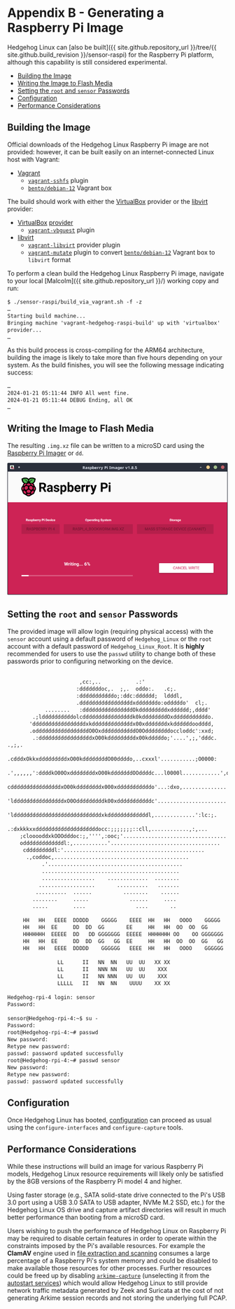 # <a name="HedgehogRaspiBuild"></a>Appendix B - Generating a Raspberry Pi Image

Hedgehog Linux can [also be built]({{ site.github.repository_url }}/tree/{{ site.github.build_revision }}/sensor-raspi) for the Raspberry Pi platform, although this capability is still considered experimental.

* [Building the Image](#HedgehogRaspiBuild)
* [Writing the Image to Flash Media](#HedgehogRaspiBurn)
* [Setting the `root` and `sensor` Passwords](#HedgehogRaspiPassword)
* [Configuration](#HedgehogRaspiConfig)
* [Performance Considerations](#HedgehogRaspiPerformance)

## Building the Image

Official downloads of the Hedgehog Linux Raspberry Pi image are not provided: however, it can be built easily on an internet-connected Linux host with Vagrant:

* [Vagrant](https://www.vagrantup.com/)
    - [`vagrant-sshfs`](https://github.com/dustymabe/vagrant-sshfs) plugin
    - [`bento/debian-12`](https://app.vagrantup.com/bento/boxes/debian-12) Vagrant box

The build should work with either the [VirtualBox](https://www.virtualbox.org/) provider or the [libvirt](https://libvirt.org/) provider:

* [VirtualBox](https://www.virtualbox.org/) [provider](https://www.vagrantup.com/docs/providers/virtualbox)
    - [`vagrant-vbguest`](https://github.com/dotless-de/vagrant-vbguest) plugin
* [libvirt](https://libvirt.org/) 
    - [`vagrant-libvirt`](https://github.com/vagrant-libvirt/vagrant-libvirt) provider plugin
    - [`vagrant-mutate`](https://github.com/sciurus/vagrant-mutate) plugin to convert [`bento/debian-12`](https://app.vagrantup.com/bento/boxes/debian-12) Vagrant box to `libvirt` format

To perform a clean build the Hedgehog Linux Raspberry Pi image, navigate to your local [Malcolm]({{ site.github.repository_url }}/) working copy and run:

```
$ ./sensor-raspi/build_via_vagrant.sh -f -z
…
Starting build machine...
Bringing machine 'vagrant-hedgehog-raspi-build' up with 'virtualbox' provider...
…
```

As this build process is cross-compiling for the ARM64 architecture, building the image is likely to take more than five hours depending on your system. As the build finishes, you will see the following message indicating success:

```
…
2024-01-21 05:11:44 INFO All went fine.
2024-01-21 05:11:44 DEBUG Ending, all OK
…
```

## <a name="HedgehogRaspiBurn"></a>Writing the Image to Flash Media

The resulting `.img.xz` file can be written to a microSD card using the [Raspberry Pi Imager](https://www.raspberrypi.com/documentation/computers/getting-started.html#raspberry-pi-imager) or `dd`.

![Using the Raspberry Pi Imager](./images/screenshots/raspi_imager_hedgehog.png)

## <a name="HedgehogRaspiPassword"></a>Setting the `root` and `sensor` Passwords

The provided image will allow login (requiring physical access) with the `sensor` account using a default password of `Hedgehog_Linux` or the `root` account with a default password of `Hedgehog_Linux_Root`. It is **highly** recommended for users to use the `passwd` utility to change both of these passwords prior to configuring networking on the device.

```

                       ,cc:,..           .:'
                      :dddddddoc,.  ;,.  oddo:.   .c;.
                      :dddddddddddo;:ddc:dddddd;  ldddl,
                      .dddddddddddddddddxdddddddo:odddddo'  cl;.
            ........   :ddddddddddddddddOkdddddddddxdddddd;,dddd'
        .;lddddddddddolcddddddddddddddddk0kddddddddOxdddddddddddo.
       'dddddddddddddddddxkdddddddddddddx00xdddddddxkddddddoodddd,
       .odddddddddddddddddO0OxdddddddddddO0Oddddddddoccloddc':xxd;
        .:dddddddddddddddddxO00kdddddddddx00kdddddo;'....',;,'dddc.    .,;,.
          .cdddxOkkxdddddddddxO00kddddddddO00ddddo,..cxxxl'...........;O0000:
   .',,,,,,':ddddkO00OxddddddddxO00kdddddddOOddddc...l0000l............',o0c
   cddddddddddddddddxO00kddddddddx000xdddddddddddo'...:dxo,..............''
    'lddddddddddddddddxO0Odddddddddk00xdddddddddddc'......................
      'lddddddddddddddddddddddddddddxkdddddddddddddl,.............':lc:;.
        .:dxkkkxxddddddddddddddddddddocc:;;;;;;;::cll,............,:,...
    ;clooooddxkOOOdddoc:;,'''',:ooc;'.................................
    odddddddddddddl:,...........'...................................
     cdddddddddl:'.............................................
      .,coddoc,...........................................
           .'...........................................
           ............................................
           .................    .............  ........
          ..................       ..........   .......
         ..........  ......          ........    ......
        ........     .....             ......     ....
        .....        ....                ....       ..

     HH   HH   EEEE  DDDDD    GGGGG    EEEE  HH   HH   OOOO    GGGGG
     HH   HH  EE     DD  DD  GG       EE     HH   HH  OO  OO  GG
     HHHHHHH  EEEEE  DD   DD GGGGGGG  EEEEE  HHHHHHH OO    OO GGGGGGG
     HH   HH  EE     DD  DD  GG   GG  EE     HH   HH  OO  OO  GG   GG
     HH   HH   EEEE  DDDDD    GGGGGG   EEEE  HH   HH   OOOO    GGGGGG

                LL      II   NN  NN   UU  UU   XX XX
                LL      II   NNN NN   UU  UU    XXX
                LL      II   NN NNN   UU  UU    XXX
                LLLLL   II   NN  NN    UUUU    XX XX

Hedgehog-rpi-4 login: sensor
Password:

sensor@Hedgehog-rpi-4:~$ su -
Password:
root@Hedgehog-rpi-4:~# passwd
New password:
Retype new password:
passwd: password updated successfully
root@Hedgehog-rpi-4:~# passwd sensor
New password:
Retype new password:
passwd: password updated successfully
```

## <a name="HedgehogRaspiConfig"></a>Configuration

Once Hedgehog Linux has booted, [configuration](malcolm-hedgehog-e2e-iso-install.md#HedgehogInstallAndConfig) can proceed as usual using the `configure-interfaces` and `configure-capture` tools.

## <a name="HedgehogRaspiPerformance"></a>Performance Considerations

While these instructions will build an image for various Raspberry Pi models, Hedgehog Linux resource requirements will likely only be satisfied by the 8GB versions of the Raspberry Pi model 4 and higher.

Using faster storage (e.g., SATA solid-state drive connected to the Pi's USB 3.0 port using a USB 3.0 SATA to USB adapter, NVMe M.2 SSD, etc.) for the Hedgehog Linux OS drive and capture artifact directories will result in much better performance than booting from a microSD card.

Users wishing to push the performance of Hedgehog Linux on Raspberry Pi may be required to disable certain features in order to operate within the constraints imposed by the Pi's available resources. For example the **ClamAV** engine used in [file extraction and scanning](malcolm-hedgehog-e2e-iso-install.md#HedgehogZeekFileExtraction) consumes a large percentage of a Raspberry Pi's system memory and could be disabled to make available those resources for other processes. Further resources could be freed up by disabling [`arkime-capture`](malcolm-hedgehog-e2e-iso-install.md#Hedgehogarkime-capture) (unselecting it from the [autostart services](malcolm-hedgehog-e2e-iso-install.md#HedgehogConfigAutostart)) which would allow Hedgehog Linux to still provide network traffic metadata generated by Zeek and Suricata at the cost of not generating Arkime session records and not storing the underlying full PCAP.